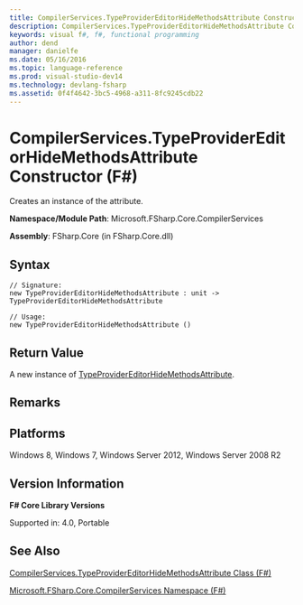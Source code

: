 ```yaml
---
title: CompilerServices.TypeProviderEditorHideMethodsAttribute Constructor (F#)
description: CompilerServices.TypeProviderEditorHideMethodsAttribute Constructor (F#)
keywords: visual f#, f#, functional programming
author: dend
manager: danielfe
ms.date: 05/16/2016
ms.topic: language-reference
ms.prod: visual-studio-dev14
ms.technology: devlang-fsharp
ms.assetid: 0f4f4642-3bc5-4968-a311-8fc9245cdb22 
---
```


# CompilerServices.TypeProviderEditorHideMethodsAttribute Constructor (F#)

Creates an instance of the attribute.

**Namespace/Module Path**: Microsoft.FSharp.Core.CompilerServices

**Assembly**: FSharp.Core (in FSharp.Core.dll)


## Syntax

```
// Signature:
new TypeProviderEditorHideMethodsAttribute : unit -> TypeProviderEditorHideMethodsAttribute

// Usage:
new TypeProviderEditorHideMethodsAttribute ()
```

## Return Value
A new instance of [TypeProviderEditorHideMethodsAttribute](https://msdn.microsoft.com/library/dea2241e-f83c-465f-aa01-8211b68842a7).


## Remarks

## Platforms
Windows 8, Windows 7, Windows Server 2012, Windows Server 2008 R2


## Version Information
**F# Core Library Versions**

Supported in: 4.0, Portable




## See Also
[CompilerServices.TypeProviderEditorHideMethodsAttribute Class &#40;F&#35;&#41;](CompilerServices.TypeProviderEditorHideMethodsAttribute-Class-%5BFSharp%5D.md)

[Microsoft.FSharp.Core.CompilerServices Namespace &#40;F&#35;&#41;](Microsoft.FSharp.Core.CompilerServices-Namespace-%5BFSharp%5D.md)

